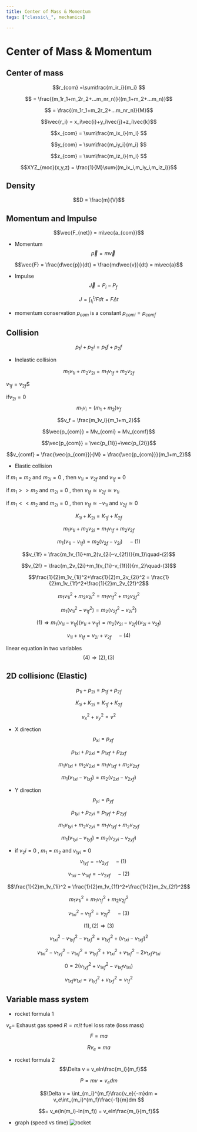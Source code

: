 ```yaml
---
title: Center of Mass & Momentum
tags: ["classic\_", mechanics]

---
```


# Center of Mass & Momentum
## Center of mass
$$r_{com} =\sum\frac{m_ir_i}{m_i} $$

$$ = \frac{(m_1r_1+m_2r_2+...m_nr_n)}{(m_1+m_2+...m_n)}$$

$$ = \frac{(m_1r_1+m_2r_2+...m_nr_n)}{M}$$

$$\vec{r_i} = x_i\vec{i}+y_i\vec{j}+z_i\vec{k}$$

$$x_{com} = \sum\frac{m_ix_i}{m_i} $$

$$y_{com} = \sum\frac{m_iy_i}{m_i} $$

$$z_{com} = \sum\frac{m_iz_i}{m_i} $$

$$XYZ_{moc}(x,y,z) = \frac{1}{M}\sum{(m_ix_i,m_iy_i,m_iz_i)}$$

## Density
$$D = \frac{m}{V}$$

## Momentum and Impulse
$$\vec{F_{net}} = m\vec{a_{com}}$$
* Momentum
$$\vec{p} = m\vec{v}$$

$$\vec{F} = \frac{d\vec{p}}{dt} = \frac{md\vec{v}}{dt} = m\vec{a}$$

* Impulse
$$\vec{J} = P_i-P_f$$

$$J = \int_{t_i}^{t_f}Fdt = F{\Delta t}$$

* momentum conservation
$p_{com}$ is a constant
$p_{comi} = p_{comf}$

## Collision
$$p_1i+p_2i = p_1f+p_2f$$
* Inelastic collision

$$m_1v_{1i}+m_2v_{2i} = m_1v_{1f}+m_2v_{2f}$$

$v_{1f}=v_{2f}$$

if$v_{2i} = 0$
$$m_1v_i = (m_1+m_2)v_f$$

$$v_f = \frac{m_1v_i}{m_1+m_2}$$

$$\vec{p_{com}} = Mv_{comi} = Mv_{comf}$$

$$\vec{p_{com}} = \vec{p_{1i}}+\vec{p_{2i}}$$

$$v_{comf} = \frac{\vec{p_{com}}}{M} = \frac{\vec{p_{com}}}{m_1+m_2}$$
* Elastic collision

if $m_1 = m_2$ and $m_{2i} = 0$ , then $v_{1i} = v_{2f}$ and $v_{1f} = 0$

if $m_1 >> m_2$ and $m_{2i} = 0$ , then $v_{1f} \simeq v_{2f} \simeq v_{1i}$ 

if $m_1 << m_2$ and $m_{2i} = 0$ , then $v_{1f} \simeq -v_{1i}$ and $v_{2f} \simeq 0$

$$K_{1i}+K_{2i} = K_{1f}+K_{2f}$$

$$m_1v_{1i}+m_2v_{2i} = m_1v_{1f}+m_2v_{2f}$$

$$m_1(v_{1i}-v_{1f}) = m_2(v_{2f}-v_{2i})\quad-(1)$$

$$v_{1f} = \frac{m_1v_{1i}+m_2(v_{2i}-v_{2f})}{m_1}\quad-(2)$$

$$v_{2f} = \frac{m_2v_{2i}+m_1(v_{1i}-v_{1f})}{m_2}\quad-(3)$$

$$\frac{1}{2}m_1v_{1i}^2+\frac{1}{2}m_2v_{2i}^2 = \frac{1}{2}m_1v_{1f}^2+\frac{1}{2}m_2v_{2f}^2$$

$$m_1v_{1i}^2+m_2v_{2i}^2 = m_1v_{1f}^2+m_2v_{2f}^2$$

$$m_1(v_{1i}^2-v_{1f}^2) = m_2(v_{2f}^2-v_{2i}^2)$$

$$(1)\Longrightarrow m_1(v_{1i}-v_{1f})(v_{1i}+v_{1f}) = m_2(v_{2i}-v_{2f})(v_{2i}+v_{2f})$$

$$v_{1i}+v_{1f} = v_{2i}+v_{2f}\quad-(4)$$

linear equation in two variables
$$(4)\Longrightarrow(2),(3)$$

## 2D collisionc (Elastic)
$$p_{1i}+p_{2i} = p_{1f}+p_{2f}$$

$$K_{1i}+K_{2i} = K_{1f}+K_{2f}$$

$$v_x^2+v_y^2 = v^2$$

* X direction
$$p_{xi} = p_{xf}$$

$$p_{1xi}+p_{2xi} = p_{1xf}+p_{2xf}$$

$$m_1v_{1xi}+m_2v_{2xi} = m_1v_{1xf}+m_2v_{2xf}$$

$$m_1(v_{1xi}-v_{1xf}) = m_2(v_{2xi}-v_{2xf})$$

* Y direction
$$p_{yi} = p_{yf}$$

$$p_{1yi}+p_{2yi} = p_{1yf}+p_{2yf}$$

$$m_1v_{1yi}+m_2v_{2yi} = m_1v_{1yf}+m_2v_{2yf}$$

$$m_1(v_{1yi}-v_{1yf}) = m_2(v_{2yi}-v_{2yf})$$

* if $v_2i = 0$ , $m_1 = m_2$ and $v_{1yi} = 0$
$$v_{1yf} = -v_{2yf}\quad-(1)$$

$$v_{1xi}-v_{1xf} = -v_{2xf}\quad-(2)$$

$$\frac{1}{2}m_1v_{1i}^2 = \frac{1}{2}m_1v_{1f}^2+\frac{1}{2}m_2v_{2f}^2$$

$$m_1v_{1i}^2 = m_1v_{1f}^2+m_2v_{2f}^2$$

$$v_{1xi}^2-v_{1f}^2 = v_{2f}^2\quad-(3)$$

$$(1),(2)\Longrightarrow(3)$$

$$v_{1xi}^2-v_{1yf}^2-v_{1xf}^2 =v_{1yf}^2+(v_{1xi}-v_{1xf})^2$$

$$v_{1xi}^2-v_{1yf}^2-v_{1xf}^2 =v_{1yf}^2+v_{1xi}^2+v_{1xf}^2-2v_{1xf}v_{1xi}$$

$$0=2(v_{1yf}^2+v_{1xf}^2-v_{1xf}v_{1xi})$$

$$v_{1xf}v_{1xi} = v_{1yf}^2+v_{1xf}^2 = v_{1f}^2$$

## Variable mass system
* rocket formula 1

$v_e =$ Exhaust gas speed
$R =m/t$ fuel loss rate (loss mass)
$$F = ma$$

$$Rv_e = ma$$

* rocket formula 2
$$\Delta v = v_eln\frac{m_i}{m_f}$$

$$P = mv = v_edm$$

$$\Delta v = \int_{m_i}^{m_f}\frac{v_e}{-m}dm = v_e\int_{m_i}^{m_f}\frac{-1}{m}dm $$

$$= v_e(ln(m_i)-ln(m_f)) = v_eln\frac{m_i}{m_f}$$

* graph (speed vs time)
![rocket](https://hackmd.io/_uploads/ByuVVFXX1g.png)